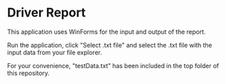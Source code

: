 # Driver Report
This application uses WinForms for the input and output of the report.

Run the application, click "Select .txt file" and select the .txt file with the input data from your file explorer.

For your convenience, "testData.txt" has been included in the top folder of this repository.